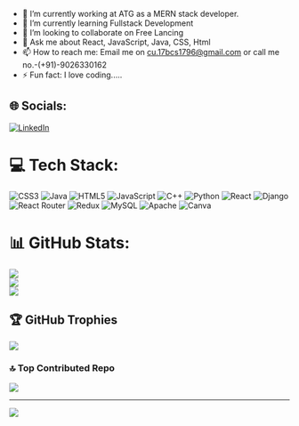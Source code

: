 

- 🔭 I’m currently working at ATG as a MERN stack developer.
- 🌱 I’m currently learning Fullstack Development 
- 👯 I’m looking to collaborate on Free Lancing 
- 💬 Ask me about React, JavaScript, Java, CSS, Html
- 📫 How to reach me: Email me on cu.17bcs1796@gmail.com or call me no.-(+91)-9026330162
- ⚡ Fun fact: I love coding.....


## 🌐 Socials:
[![LinkedIn](https://img.shields.io/badge/LinkedIn-%230077B5.svg?logo=linkedin&logoColor=white)](https://www.linkedin.com/in/krishnacode001/) 

# 💻 Tech Stack:
![CSS3](https://img.shields.io/badge/css3-%231572B6.svg?style=for-the-badge&logo=css3&logoColor=white) ![Java](https://img.shields.io/badge/java-%23ED8B00.svg?style=for-the-badge&logo=java&logoColor=white) ![HTML5](https://img.shields.io/badge/html5-%23E34F26.svg?style=for-the-badge&logo=html5&logoColor=white) ![JavaScript](https://img.shields.io/badge/javascript-%23323330.svg?style=for-the-badge&logo=javascript&logoColor=%23F7DF1E) ![C++](https://img.shields.io/badge/c++-%2300599C.svg?style=for-the-badge&logo=c%2B%2B&logoColor=white) ![Python](https://img.shields.io/badge/python-3670A0?style=for-the-badge&logo=python&logoColor=ffdd54) ![React](https://img.shields.io/badge/react-%2320232a.svg?style=for-the-badge&logo=react&logoColor=%2361DAFB) ![Django](https://img.shields.io/badge/django-%23092E20.svg?style=for-the-badge&logo=django&logoColor=white) ![React Router](https://img.shields.io/badge/React_Router-CA4245?style=for-the-badge&logo=react-router&logoColor=white) ![Redux](https://img.shields.io/badge/redux-%23593d88.svg?style=for-the-badge&logo=redux&logoColor=white) ![MySQL](https://img.shields.io/badge/mysql-%2300f.svg?style=for-the-badge&logo=mysql&logoColor=white) ![Apache](https://img.shields.io/badge/apache-%23D42029.svg?style=for-the-badge&logo=apache&logoColor=white) ![Canva](https://img.shields.io/badge/Canva-%2300C4CC.svg?style=for-the-badge&logo=Canva&logoColor=white)
# 📊 GitHub Stats:
![](https://github-readme-stats.vercel.app/api?username=Krishna-Kant-Patel&theme=tokyonight&hide_border=false&include_all_commits=false&count_private=false)<br/>
![](https://github-readme-streak-stats.herokuapp.com/?user=Krishna-Kant-Patel&theme=tokyonight&hide_border=false)<br/>
![](https://github-readme-stats.vercel.app/api/top-langs/?username=Krishna-Kant-Patel&theme=tokyonight&hide_border=false&include_all_commits=false&count_private=false&layout=compact)

## 🏆 GitHub Trophies
![](https://github-profile-trophy.vercel.app/?username=Krishna-Kant-Patel&theme=dark_dimmed&no-frame=false&no-bg=true&margin-w=4)

### 🔝 Top Contributed Repo
![](https://github-contributor-stats.vercel.app/api?username=Krishna-Kant-Patel&limit=5&theme=dark&combine_all_yearly_contributions=true)

---
[![](https://visitcount.itsvg.in/api?id=Krishna-Kant-Patel&icon=0&color=0)](https://visitcount.itsvg.in)

<!-- Proudly created with GPRM ( https://gprm.itsvg.in ) -->
